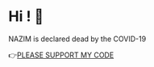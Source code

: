# Hi ! 👋

NAZIM is declared dead by the COVID-19

👉[PLEASE SUPPORT MY CODE](https://github.com/nazimboudeffa/nazimboudeffa/blob/main/README-more.md)
